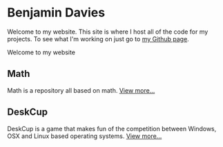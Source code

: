 # Benjamin Davies
Welcome to my website. This site is where I host all of the code for my projects. To see what I'm working on just go to [my Github page](https://github.com/Benjamin-Davies/).

Welcome to my website

## Math
Math is a repository all based on math.
[View more...](https://benjamin-davies.github.io/math/)
## DeskCup
DeskCup is a game that makes fun of the competition between Windows, OSX and Linux based operating systems.
[View more...](https://benjamin-davies.github.io/desk-cup)
